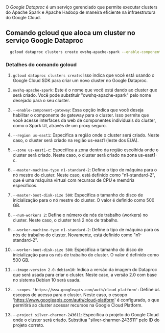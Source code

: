 
O *Google Dataproc* é um serviço gerenciado que permite executar clusters do Apache Spark e Apache Hadoop de maneira eficiente na infraestrutura do Google Cloud. 

## Comando gcloud que aloca um cluster no serviço Google Dataproc

```bash
  gcloud dataproc clusters create owshq-apache-spark --enable-component-gateway --region us-east1 --zone us-east1-c --master-machine-type n1-standard-2 --master-boot-disk-size 500 --num-workers 2 --worker-machine-type n1-standard-2 --worker-boot-disk-size 500 --image-version 2.0-debian10 --scopes 'https://www.googleapis.com/auth/cloud-platform' --project silver-charmer-243611

```

### Detalhes do comando gcloud

1. `gcloud dataproc clusters create`: Isso indica que você está usando o Google Cloud SDK para criar um novo cluster no Google Dataproc.

2. `owshq-apache-spark`: Este é o nome que você está dando ao cluster que será criado. Você pode substituir "owshq-apache-spark" pelo nome desejado para o seu cluster.

3. `--enable-component-gateway`: Essa opção indica que você deseja habilitar o componente de gateway para o cluster. Isso permite que você acesse interfaces da web de componentes individuais do cluster, como o Spark UI, através de um proxy seguro.

4. `--region us-east1`: Especifica a região onde o cluster será criado. Neste caso, o cluster será criado na região us-east1 (leste dos EUA).

5. `--zone us-east1-c`: Especifica a zona dentro da região escolhida onde o cluster será criado. Neste caso, o cluster será criado na zona us-east1-c.

6. `--master-machine-type n1-standard-2`: Define o tipo de máquina para o nó mestre do cluster. Neste caso, está definido como "n1-standard-2", que é uma máquina virtual com recursos de CPU e memória específicos.

7. `--master-boot-disk-size 500`: Especifica o tamanho do disco de inicialização para o nó mestre do cluster. O valor é definido como 500 GB.

8. `--num-workers 2`: Define o número de nós de trabalho (workers) no cluster. Neste caso, o cluster terá 2 nós de trabalho.

9. `--worker-machine-type n1-standard-2`: Define o tipo de máquina para os nós de trabalho do cluster. Novamente, está definido como "n1-standard-2".

10. `--worker-boot-disk-size 500`: Especifica o tamanho do disco de inicialização para os nós de trabalho do cluster. O valor é definido como 500 GB.

11. `--image-version 2.0-debian10`: Indica a versão da imagem do Dataproc que será usada para criar o cluster. Neste caso, a versão 2.0 com base no sistema Debian 10 será usada.

12. `--scopes 'https://www.googleapis.com/auth/cloud-platform'`: Define os escopos de acesso para o cluster. Neste caso, o escopo 'https://www.googleapis.com/auth/cloud-platform' é configurado, o que permitirá ao cluster acessar recursos na Google Cloud Platform.

13. `--project silver-charmer-243611`: Especifica o projeto do Google Cloud onde o cluster será criado. Substitua "silver-charmer-243611" pelo ID do projeto correto.





